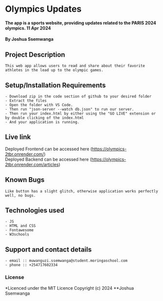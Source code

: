# Olympics Updates
#### The app is a sports website, providing updates related to the PARIS 2024 olympics. 11 Apr 2024
#### **By Joshua Ssemwanga**
## Project Description
    This web app allows users to read and share about their favorite athletes in the lead up to the olympic games.
## Setup/Installation Requirements
    - Download zip in the code section of github to your desired folder
    - Extract the files
    - Open the folder with VS Code.
    - Then run "json-server --watch db.json" to run our server.
    - Then run your index.html by either using the "GO LIVE" extension or by double clicking of the index.html
    - And your application is running.
       
## Live link
Deployed Frontend can be accessed here (https://olympics-2tbr.onrender.com/)  
Deployed Backend can be accessed here (https://olympics-2tbr.onrender.com/articles)  


## Known Bugs
    Like button has a slight glitch, otherwise application works perfectly well, no bugs.

## Technologies used
    - JS
    - HTML and CSS
    - Fontawesome
    - W3schools

## Support and contact details
    - email :: muwanguzi.ssemwanga@student.moringaschool.com
    - phone :: +254717602334

### License
*Licenced under the MIT Licence
Copyright (c) 2024 **Joshua Ssemwanga

